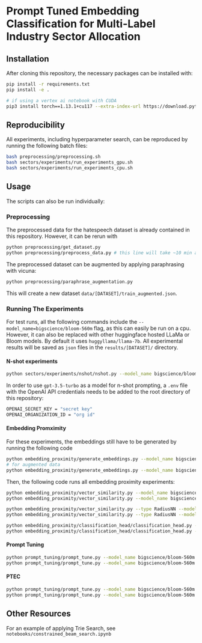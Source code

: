 # Prompt Tuned Embedding Classification for Multi-Label Industry Sector Allocation

## Installation
After cloning this repository, the necessary packages can be installed with:
```bash
pip install -r requirements.txt
pip install -e .

# if using a vertex ai notebook with CUDA
pip3 install torch==1.13.1+cu117 --extra-index-url https://download.pytorch.org/whl/cu117 --no-cache-dir
```

## Reproducibility 
All experiments, including hyperparameter search, can be reproduced by running the following batch files:

```bash
bash preprocessing/preprocessing.sh
bash sectors/experiments/run_experiments_gpu.sh
bash sectors/experiments/run_experiments_cpu.sh
```

## Usage
The scripts can also be run individually:

### Preprocessing
The preprocessed data for the hatespeech dataset is already contained in this repository. However, it can be rerun with
```bash
python preprocessing/get_dataset.py
python preprocessing/preprocess_data.py # this line will take ~10 min as it summarizes long descriptions and keyword lists
```

The preprocessed dataset can be augmented by applying paraphrasing with vicuna:
```bash
python preprocessing/paraphrase_augmentation.py
```
This will create a new dataset `data/[DATASET]/train_augmented.json`.

### Running The Experiments
For test runs, all the following commands include the `--model_name=bigscience/bloom-560m` flag, as this can easily be run on a cpu. However, it can also be replaced with other huggingface hosted LLaMa or Bloom models. By default it uses `huggyllama/llama-7b`. All experimental results will be saved as `json` files in the `results/[DATASET]/` directory.

#### N-shot experiments
```bash
python sectors/experiments/nshot/nshot.py --model_name bigscience/bloom-560m
```

In order to use `gpt-3.5-turbo` as a model for n-shot prompting, a `.env` file with the OpenAI API credentials needs to be added to the root directory of this repository:

```bash
OPENAI_SECRET_KEY = "secret key"
OPENAI_ORGANIZATION_ID = "org id"
```

#### Embedding Promximity
For these experiments, the embeddings still have to be generated by running the following code

```bash
python embedding_proximity/generate_embeddings.py --model_name bigscience/bloom-560m
# for augmented data
python embedding_proximity/generate_embeddings.py --model_name bigscience/bloom-560m --augmented augmented
```

Then, the following code runs all embedding proximity experiments: 
```bash
python embedding_proximity/vector_similarity.py --model_name bigscience/bloom-560m
python embedding_proximity/vector_similarity.py --model_name bigscience/bloom-560m --augmented augmented

python embedding_proximity/vector_similarity.py --type RadiusNN --model_name bigscience/bloom-560m
python embedding_proximity/vector_similarity.py --type RadiusNN --model_name bigscience/bloom-560m --augmented augmented

python embedding_proximity/classification_head/classification_head.py --model_name bigscience/bloom-560m
python embedding_proximity/classification_head/classification_head.py --model_name bigscience/bloom-560m --augmented augmented
```

#### Prompt Tuning
```bash
python prompt_tuning/prompt_tune.py --model_name bigscience/bloom-560m --interrupt_threshold 0.01
python prompt_tuning/prompt_tune.py --model_name bigscience/bloom-560m --interrupt_threshold 0.01 --augmented augmented
```

#### PTEC
```bash
python prompt_tuning/prompt_tune.py --model_name bigscience/bloom-560m --head ch --scheduler exponential --interrupt_threshold 0.01
python prompt_tuning/prompt_tune.py --model_name bigscience/bloom-560m --head ch --scheduler exponential --interrupt_threshold 0.01 --augmented augmented
```

## Other Resources
For an example of applying Trie Search, see `notebooks/constrained_beam_search.ipynb`